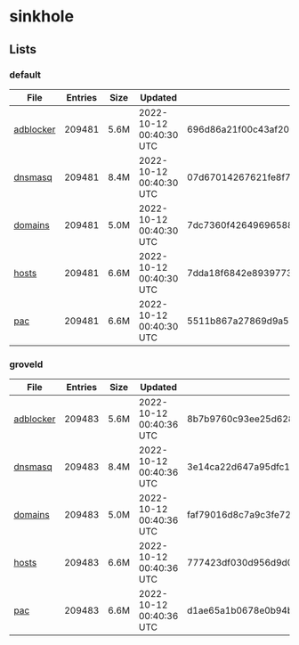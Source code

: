 # sinkhole

## Lists

### default

|File|Entries|Size|Updated|Hash|
|-|-|-|-|-|
|[adblocker](https://raw.githubusercontent.com/groveld/sinkhole/lists/default/adblocker.txt)|209481|5.6M|2022-10-12 00:40:30 UTC|696d86a21f00c43af20c951284b8f90708a52f094650e9dff2876769c33af036|
|[dnsmasq](https://raw.githubusercontent.com/groveld/sinkhole/lists/default/dnsmasq.txt)|209481|8.4M|2022-10-12 00:40:30 UTC|07d67014267621fe8f772b670390340b8da77d758131baaf2ceff30cede55211|
|[domains](https://raw.githubusercontent.com/groveld/sinkhole/lists/default/domains.txt)|209481|5.0M|2022-10-12 00:40:30 UTC|7dc7360f42649696588c5cfc709ee7617a3a24e2d0cc9b9e9ebed93971ea1134|
|[hosts](https://raw.githubusercontent.com/groveld/sinkhole/lists/default/hosts.txt)|209481|6.6M|2022-10-12 00:40:30 UTC|7dda18f6842e8939773f24845415db6d787b6cfcdc47235de160cffd2e251948|
|[pac](https://raw.githubusercontent.com/groveld/sinkhole/lists/default/pac.txt)|209481|6.6M|2022-10-12 00:40:30 UTC|5511b867a27869d9a51fd6d94d6b300368f1ffcea22e46cdc06ff0dcd65420cf|

### groveld

|File|Entries|Size|Updated|Hash|
|-|-|-|-|-|
|[adblocker](https://raw.githubusercontent.com/groveld/sinkhole/lists/groveld/adblocker.txt)|209483|5.6M|2022-10-12 00:40:36 UTC|8b7b9760c93ee25d62844218b61092c4518f28df66ad96edfc4ed42e62a25aba|
|[dnsmasq](https://raw.githubusercontent.com/groveld/sinkhole/lists/groveld/dnsmasq.txt)|209483|8.4M|2022-10-12 00:40:36 UTC|3e14ca22d647a95dfc12d9e24d65231d38117970aa3f54f8b5e4e451bef17c02|
|[domains](https://raw.githubusercontent.com/groveld/sinkhole/lists/groveld/domains.txt)|209483|5.0M|2022-10-12 00:40:36 UTC|faf79016d8c7a9c3fe72a9da292a41e8607ab5726fd8510e42b0d3418ddcca7f|
|[hosts](https://raw.githubusercontent.com/groveld/sinkhole/lists/groveld/hosts.txt)|209483|6.6M|2022-10-12 00:40:36 UTC|777423df030d956d9d0d3b3b84976fe9959ab9170427950fd21721edad759dcb|
|[pac](https://raw.githubusercontent.com/groveld/sinkhole/lists/groveld/pac.txt)|209483|6.6M|2022-10-12 00:40:36 UTC|d1ae65a1b0678e0b94b72af44e0976d27edbd56559a1c5345ee6ee8d59f6a6b0|
